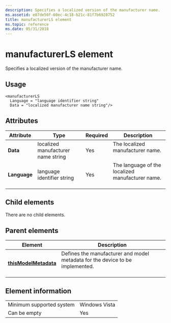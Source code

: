 ```yaml
---
description: Specifies a localized version of the manufacturer name.
ms.assetid: e87de50f-60ec-4c18-b21c-81f7b6928752
title: manufacturerLS element
ms.topic: reference
ms.date: 05/31/2018
---
```


# manufacturerLS element

Specifies a localized version of the manufacturer name.

## Usage

``` syntax
<manufacturerLS
  Language = "language identifier string"
  Data = "localized manufacturer name string"/>
```

## Attributes



| Attribute               | Type                                          | Required       | Description                                                             |
|-------------------------|-----------------------------------------------|----------------|-------------------------------------------------------------------------|
| **Data**<br/>     | localized manufacturer name string<br/> | Yes<br/> | The localized manufacturer name.<br/> <br/>                 |
| **Language**<br/> | language identifier string<br/>         | Yes<br/> | The language of the localized manufacturer name.<br/> <br/> |



## Child elements

There are no child elements.

## Parent elements



| Element                                                   | Description                                                                                          |
|-----------------------------------------------------------|------------------------------------------------------------------------------------------------------|
| [**thisModelMetadata**](thismodelmetadata.md)<br/> | Defines the manufacturer and model metadata for the device to be implemented.<br/> <br/> |



## Element information



|                                     |               |
|-------------------------------------|---------------|
| Minimum supported system<br/> | Windows Vista |
| Can be empty                        | Yes           |



 

 




